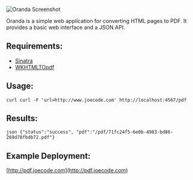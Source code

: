 ![Oranda Screenshot](http://joecode.com/images/oranda.png)

Oranda is a simple web application for converting HTML pages to PDF.  It provides a basic web interface and a JSON API.

## Requirements:

* [Sinatra](http://www.sinatrarb.com)
* [WKHTMLTOpdf](http://wkhtmltopdf.org)

## Usage:

`curl
curl -F 'url=http://www.joecode.com' http://localhost:4567/pdf
`

## Results:

`json
{"status":"success", "pdf":"/pdf/71fc24f5-6e0b-4983-bd86-269d78fbdb72.pdf"}
`

## Example Deployment:

[http://pdf.joecode.com](http://pdf.joecode.com)
